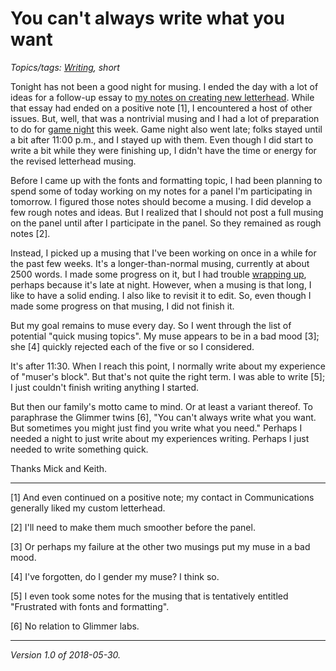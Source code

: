 You can't always write what you want
====================================

*Topics/tags: [Writing](index-writing), short*

Tonight has not been a good night for musing.  I ended the day with
a lot of ideas for a follow-up essay to [my notes on creating new
letterhead](joc-letterhead).  While that essay had ended on a positive
note [1], I encountered a host of other issues.  But, well, that was
a nontrivial musing and I had a lot of preparation to do for [game
night](game-night-2017-08-02) this week.  Game night also went late;
folks stayed until a bit after 11:00 p.m., and I stayed up with them.
Even though I did start to write a bit while they were finishing up,
I didn't have the time or energy for the revised letterhead musing.

Before I came up with the fonts and formatting topic, I had been planning
to spend some of today working on my notes for a panel I'm participating
in tomorrow.  I figured those notes should become a musing.  I did
develop a few rough notes and ideas.  But I realized that I should not
post a full musing on the panel until after I participate in the panel.
So they remained as rough notes [2].

Instead, I picked up a musing that I've been working on once in a
while for the past few weeks.  It's a longer-than-normal musing,
currently at about 2500 words.  I made some progress on it, but I had
trouble [wrapping up](wrapping-up), perhaps because it's late at night.
However, when a musing is that long, I like to have a solid ending.  I
also like to revisit it to edit.  So, even though I made some progress
on that musing, I did not finish it.

But my goal remains to muse every day.  So I went through the list of
potential "quick musing topics".  My muse appears to be in a bad mood
[3]; she [4] quickly rejected each of the five or so I considered.

It's after 11:30.  When I reach this point, I normally write about
my experience of "muser's block".  But that's not quite the right
term.  I was able to write [5]; I just couldn't finish writing anything
I started.

But then our family's motto came to mind.  Or at least a variant thereof.
To paraphrase the Glimmer twins [6], "You can't always write what
you want.  But sometimes you might just find you write what you need."
Perhaps I needed a night to just write about my experiences writing.
Perhaps I just needed to write something quick.

Thanks Mick and Keith.

---

[1] And even continued on a positive note; my contact in Communications
generally liked my custom letterhead.

[2] I'll need to make them much smoother before the panel.

[3] Or perhaps my failure at the other two musings put my muse in a
bad mood.

[4] I've forgotten, do I gender my muse?  I think so.

[5] I even took some notes for the musing that is tentatively entitled
"Frustrated with fonts and formatting".

[6] No relation to Glimmer labs.

---

*Version 1.0 of 2018-05-30.*

